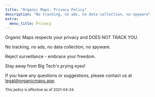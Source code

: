 ```yaml
---
title: "Organic Maps: Privacy Policy"
description: "No tracking, no ads, no data collection, no spyware"
extra:
  menu_title: Privacy
---
```


Organic Maps respects your privacy and DOES NOT TRACK YOU.

No tracking, no ads, no data collection, no spyware.

Reject surveillance - embrace your freedom.

Stay away from Big Tech's prying eyes!

If you have any questions or suggestions, please contact us at
[legal@organicmaps.app](mailto:legal@organicmaps.app).

<sub>This policy is effective as of 2021-04-24.</sub>
